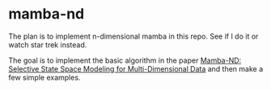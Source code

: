 # mamba-nd
The plan is to implement n-dimensional mamba in this repo. See if I do it or watch star trek instead.

The goal is to implement the basic algorithm in the paper [Mamba-ND: Selective State Space Modeling for
Multi-Dimensional Data](https://arxiv.org/pdf/2402.05892.pdf) and then make a few simple examples.
